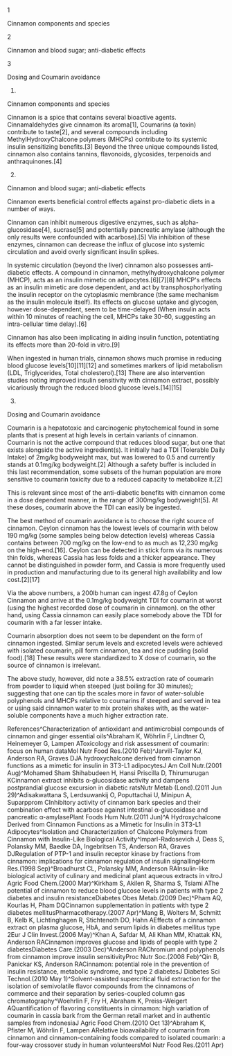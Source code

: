 1

Cinnamon components and species

2

Cinnamon and blood sugar; anti\-diabetic effects

3

Dosing and Coumarin avoidance

1.

Cinnamon components and species

Cinnamon is a spice that contains several bioactive agents. Cinnamaldehydes give cinnamon its aroma\[1], Coumarins (a toxin) contribute to taste\[2], and several compounds including MethylHydroxyChalcone polymers (MHCPs) contribute to its systemic insulin sensitizing benefits.\[3] Beyond the three unique compounds listed, cinnamon also contains tannins, flavonoids, glycosides, terpenoids and anthraquinones.\[4]

2.

Cinnamon and blood sugar; anti\-diabetic effects

Cinnamon exerts beneficial control effects against pro\-diabetic diets in a number of ways.

Cinnamon can inhibit numerous digestive enzymes, such as alpha\-glucosidase\[4], sucrase\[5] and potentially pancreatic amylase (although the only results were confounded with acarbose).\[5] Via inhibition of these enzymes, cinnamon can decrease the influx of glucose into systemic circulation and avoid overly significant insulin spikes.

In systemic circulation (beyond the liver) cinnamon also possesses anti\-diabetic effects. A compound in cinnamon, methylhydroxychalcone polymer (MHCP), acts as an insulin mimetic on adipocytes.\[6]\[7]\[8] MHCP's effects as an insulin mimetic are dose dependent, and act by transphosphorlyating the insulin receptor on the cytoplasmic membrance (the same mechanism as the insulin molecule itself). Its effects on glucose uptake and glycogen, however dose\-dependent, seem to be time\-delayed (When insulin acts within 10 minutes of reaching the cell, MHCPs take 30\-60, suggesting an intra\-cellular time delay).\[6]

Cinnamon has also been implicating in aiding insulin function, potentiating its effects more than 20\-fold in vitro.\[9]

When ingested in human trials, cinnamon shows much promise in reducing blood glucose levels\[10]\[11]\[12] and sometimes markers of lipid metabolism (LDL, Triglycerides, Total cholesterol).\[13] There are also intervention studies noting improved insulin sensitivity with cinnamon extract, possibly vicariously through the reduced blood glucose levels.\[14]\[15]

3.

Dosing and Coumarin avoidance

Coumarin is a hepatotoxic and carcinogenic phytochemical found in some plants that is present at high levels in certain variants of cinnamon. Coumarin is not the active compound that reduces blood sugar, but one that exists alongside the active ingredient(s). It initially had a TDI (Tolerable Daily Intake) of 2mg/kg bodyweight max, but was lowered to 0\.5 and currently stands at 0\.1mg/kg bodyweight.\[2] Although a safety buffer is included in this last recommendation, some subsets of the human population are more sensitive to coumarin toxicity due to a reduced capacity to metabolize it.\[2]

This is relevant since most of the anti\-diabetic benefits with cinnamon come in a dose dependent manner, in the range of 300mg/kg bodyweight\[5]. At these doses, coumarin above the TDI can easily be ingested.

The best method of coumarin avoidance is to choose the right source of cinnamon. Ceylon cinnamon has the lowest levels of coumarin with below 190 mg/kg (some samples being below detection levels) whereas Cassia contains between 700 mg/kg on the low\-end to as much as 12,230 mg/kg on the high\-end.\[16]. Ceylon can be detected in stick form via its numerous thin folds, whereas Cassia has less folds and a thicker appearance. They cannot be distinguished in powder form, and Cassia is more frequently used in production and manufacturing due to its general high availability and low cost.\[2]\[17]

Via the above numbers, a 200lb human can ingest 47\.8g of Ceylon Cinnamon and arrive at the 0\.1mg/kg bodyweight TDI for coumarin at worst (using the highest recorded dose of coumarin in cinnamon). on the other hand, using Cassia cinnamon can easily place somebody above the TDI for coumarin with a far lesser intake.

Coumarin absorption does not seem to be dependent on the form of cinnamon ingested. Similar serum levels and excreted levels were achieved with isolated coumarin, pill form cinnamon, tea and rice pudding (solid food).\[18] These results were standardized to X dose of coumarin, so the source of cinnamon is irrelevant.

The above study, however, did note a 38\.5% extraction rate of coumarin from powder to liquid when steeped (just boiling for 30 minutes); suggesting that one can tip the scales more in favor of water\-soluble polyphenols and MHCPs relative to coumarins if steeped and served in tea or using said cinnamon water to mix protein shakes with, as the water\-soluble components have a much higher extraction rate.

References^Characterization of antioxidant and antimicrobial
compounds of cinnamon and ginger essential oils^Abraham K, Wöhrlin F, Lindtner O, Heinemeyer G, Lampen AToxicology and risk assessment of coumarin: focus on human dataMol Nutr Food Res.(2010 Feb)^Jarvill\-Taylor KJ, Anderson RA, Graves DJA hydroxychalcone derived from cinnamon functions as a mimetic for insulin in 3T3\-L1 adipocytesJ Am Coll Nutr.(2001 Aug)^Mohamed Sham Shihabudeen H, Hansi Priscilla D, Thirumurugan KCinnamon extract inhibits α\-glucosidase activity and dampens postprandial glucose excursion in diabetic ratsNutr Metab (Lond).(2011 Jun 29)^Adisakwattana S, Lerdsuwankij O, Poputtachai U, Minipun A, Suparpprom CInhibitory activity of cinnamon bark species and their combination effect with acarbose against intestinal α\-glucosidase and pancreatic α\-amylasePlant Foods Hum Nutr.(2011 Jun)^A Hydroxychalcone Derived from Cinnamon Functions as a Mimetic for Insulin in 3T3\-L1 Adipocytes^Isolation and Characterization of Chalcone Polymers from Cinnamon with Insulin\-Like Biological Activity^Imparl\-Radosevich J, Deas S, Polansky MM, Baedke DA, Ingebritsen TS, Anderson RA, Graves DJRegulation of PTP\-1 and insulin receptor kinase by fractions from cinnamon: implications for cinnamon regulation of insulin signallingHorm Res.(1998 Sep)^Broadhurst CL, Polansky MM, Anderson RAInsulin\-like biological activity of culinary and medicinal plant aqueous extracts in vitroJ Agric Food Chem.(2000 Mar)^Kirkham S, Akilen R, Sharma S, Tsiami AThe potential of cinnamon to reduce blood glucose levels in patients with type 2 diabetes and insulin resistanceDiabetes Obes Metab.(2009 Dec)^Pham AQ, Kourlas H, Pham DQCinnamon supplementation in patients with type 2 diabetes mellitusPharmacotherapy.(2007 Apr)^Mang B, Wolters M, Schmitt B, Kelb K, Lichtinghagen R, Stichtenoth DO, Hahn AEffects of a cinnamon extract on plasma glucose, HbA, and serum lipids in diabetes mellitus type 2Eur J Clin Invest.(2006 May)^Khan A, Safdar M, Ali Khan MM, Khattak KN, Anderson RACinnamon improves glucose and lipids of people with type 2 diabetesDiabetes Care.(2003 Dec)^Anderson RAChromium and polyphenols from cinnamon improve insulin sensitivityProc Nutr Soc.(2008 Feb)^Qin B, Panickar KS, Anderson RACinnamon: potential role in the prevention of insulin resistance, metabolic syndrome, and type 2 diabetesJ Diabetes Sci Technol.(2010 May 1)^Solvent\-assisted supercritical fluid extraction for the isolation of semivolatile flavor compounds from the cinnamons of commerce and their separation by series\-coupled column gas chromatography^Woehrlin F, Fry H, Abraham K, Preiss\-Weigert AQuantification of flavoring constituents in cinnamon: high variation of coumarin in cassia bark from the German retail market and in authentic samples from indonesiaJ Agric Food Chem.(2010 Oct 13)^Abraham K, Pfister M, Wöhrlin F, Lampen ARelative bioavailability of coumarin from cinnamon and cinnamon\-containing foods compared to isolated coumarin: a four\-way crossover study in human volunteersMol Nutr Food Res.(2011 Apr)